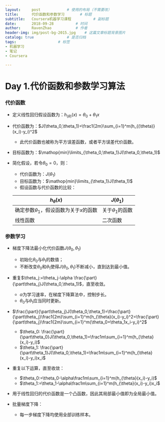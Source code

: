 ```yaml
---
layout:     post			# 使用的布局（不需要改）
title:      代价函数和参数学习		# 标题 
subtitle:   Coursera机器学习课程        	# 副标题
date:       2018-09-28			# 时间
author:     RavenZhao 			# 作者
header-img: img/post-bg-2015.jpg 	# 这篇文章标题背景图片
catalog: true 				# 是否归档
tags:					# 标签
- 机器学习
- 笔记
- Coursera

---
```


# Day 1.代价函数和参数学习算法

### 代价函数

- 定义线性回归假设函数为：$h_{(\theta)}(x)=\theta_0+\theta_1x$

- 代价函数为：$J(\theta_0,\theta_1)=\frac1{2m}\sum_{i=1}^m(h_{(\theta)}(x_i)-y_i)^2$

  - 此代价函数也被称为平方误差函数，或者平方误差代价函数。

- 目标函数为：$\mathop{min}\limits_{\theta_0,\theta_1}J(\theta_0,\theta_1)$

- 简化假设，若令$\theta_0=0$，则：

  - 代价函数为：$J(\theta_1)$
  - 目标函数为：$\mathop{min}\limits_{\theta_1}J(\theta_1)$
  - 假设函数与代价函数的比较：

  | $h_{\theta}(x)$                             | $J(\theta_1)$        |
  | ------------------------------------------- | -------------------- |
  | 确定参数$\theta_1$，假设函数为关于$x$的函数 | 关于$\theta_1$的函数 |
  | 线性函数                                    | 二次函数             |

### 参数学习

- 梯度下降法最小化代价函数$J(\theta_0,\theta_1)$
  - 初始化$\theta_0$与$\theta_1$的数值；
  - 不断改变$\theta_0$和$\theta_1$使得$J(\theta_0,\theta_1)$不断减小，直到达到最小值。

- 重复$\theta_j:=\theta_j-\alpha \frac{\part}{\part\theta_j}J(\theta_0,\theta_1)$，直至收敛。
  - $\alpha$为学习速率，在梯度下降算法中，控制步长。
  - $\theta_0$与$\theta_1$应当同时更新。
- $\frac{\part}{\part\theta_j}J(\theta_0,\theta_1)=\frac{\part}{\part\theta_j}\frac1{2m}\sum_{i=1}^m(h_{\theta}(x_i)-y_i)^2=\frac{\part}{\part\theta_j}\frac1{2m}\sum_{i=1}^m(\theta_0+\theta_1x_i-y_i)^2$
  - $\theta_0: \frac{\part}{\part\theta_0}J(\theta_0,\theta_1)=\frac1m\sum_{i=1}^m(h_{\theta}(x_i)-y_i)$
  - $\theta_1: \frac{\part}{\part\theta_1}J(\theta_0,\theta_1)=\frac1m\sum_{i=1}^m(h_{\theta}(x_i)-y_i)x_i$
- 重复以下运算，直至收敛：
  - $\theta_0:=\theta_0-\alpha\frac1m\sum_{i=1}^m(h_{\theta}(x_i)-y_i)$
  - $\theta_1:=\theta_1-\alpha\frac1m\sum_{i=1}^m(h_{\theta}(x_i)-y_i)x_i$
- 用于线性回归的代价函数是一个凸函数，因此其局部最小值即为全局最小值。
- 批量梯度下降：
  - 每一步梯度下降均使用全部训练样本。